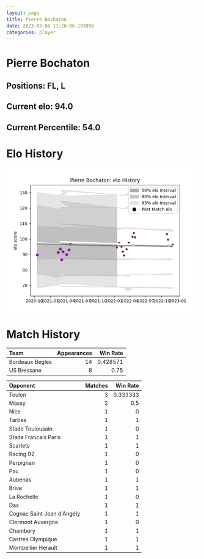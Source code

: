 ```yaml
---  
layout: page  
title: Pierre Bochaton  
date: 2023-03-06 11:26:06.193998  
categories: player  
---
```

# Pierre Bochaton

## Positions: FL, L

## Current elo: 94.0

## Current Percentile: 54.0

# Elo History


![elo history](history_PierreBochaton.png)
# Match History


| Team            |   Appearances |   Win Rate |
|:----------------|--------------:|-----------:|
| Bordeaux Begles |            14 |   0.428571 |
| US Bressane     |             8 |   0.75     |

| Opponent                   |   Matches |   Win Rate |
|:---------------------------|----------:|-----------:|
| Toulon                     |         3 |   0.333333 |
| Massy                      |         2 |   0.5      |
| Nice                       |         1 |   0        |
| Tarbes                     |         1 |   1        |
| Stade Toulousain           |         1 |   0        |
| Stade Francais Paris       |         1 |   1        |
| Scarlets                   |         1 |   1        |
| Racing 92                  |         1 |   0        |
| Perpignan                  |         1 |   0        |
| Pau                        |         1 |   0        |
| Aubenas                    |         1 |   1        |
| Brive                      |         1 |   1        |
| La Rochelle                |         1 |   0        |
| Dax                        |         1 |   1        |
| Cognac Saint Jean d'Angély |         1 |   1        |
| Clermont Auvergne          |         1 |   0        |
| Chambery                   |         1 |   1        |
| Castres Olympique          |         1 |   1        |
| Montpellier Herault        |         1 |   1        |